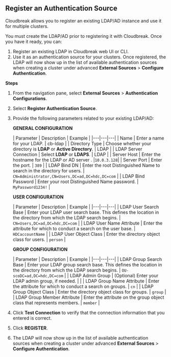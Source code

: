 ## Register an Authentication Source 

Cloudbreak allows you to register an existing LDAP/AD instance and use it for multiple clusters.  

You must create the LDAP/AD prior to registering it with Cloudbreak. Once you have it ready, you can:

1. Register an existing LDAP in Cloudbreak web UI or CLI.  
2. Use it as an authentication source for your clusters. Once registered, the LDAP will now show up in the list of available authentication sources when creating a cluster under advanced **External Sources** > **Configure Authentication**.   

**Steps**

1. From the navigation pane, select **External Sources** > **Authentication Configurations**.  
2. Select **Register Authentication Source**.     
3. Provide the following parameters related to your existing LDAP/AD: 
    
    **GENERAL CONFIGURATION**

    | Parameter | Description | Example |
|---|---|---|
| Name |  Enter a name for your LDAP. | cb-ldap |
| Directory Type | Choose whether your directory is **LDAP** or **Active Directory**. | LDAP |
| LDAP Server Connection | Select **LDAP** or **LDAPS**. | LDAP |
| Server Host | Enter the hostname for the LDAP or AD server . |`10.0.3.128`|
| Server Port | Enter the port. | `389` |
| LDAP Bind DN | Enter the root Distinguished Name to search in the directory for users. | `CN=Administrator,CN=Users,DC=ad,DC=hdc,DC=com`   |
| LDAP Bind Password | Enter your root Distinguished Name password.  | `MyPassword1234!` |

    **USER CONFIGURATION**

    | Parameter | Description | Example |
|---|---|---|
| LDAP User Search Base | Enter your LDAP user search base. This defines the location in the directory from which the LDAP search begins. | `CN=Users,DC=ad,DC=hdc,DC=com`  |
| LDAP User Name Attribute | Enter the attribute for which to conduct a search on the user base.  | `HDCaccountName` |
| LDAP User Object Class | Enter the directory object class for users. | `person` |

    **GROUP CONFIGURATION**

    | Parameter | Description | Example |
|---|---|---|
| LDAP Group Search Base | Enter your LDAP group search base. This defines the location in the directory from which the LDAP search begins. | `OU-scoDC=ad,DC=hdc,DC=com`  |
| LDAP Admin Group | (Optional) Enter your LDAP admin group, if needed. |  |
| LDAP Group Name Attribute | Enter the attribute for which to conduct a search on groups.  | `cn` |
| LDAP Group Object Class | Enter the directory object class for groups. | `group`  |
| LDAP Group Member Attribute | Enter the attribute on the group object class that represents members. | `member` |

5. Click **Test Connection** to verify that the connection information that you entered is correct.
 
6. Click **REGISTER**. 

7. The LDAP will now show up in the list of available authentication sources when creating a cluster under advanced **External Sources** > **Configure Authentication**.    





